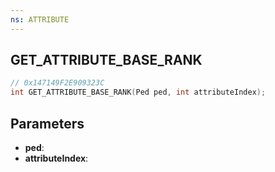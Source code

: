 ```yaml
---
ns: ATTRIBUTE
---
```

## GET_ATTRIBUTE_BASE_RANK

```c
// 0x147149F2E909323C
int GET_ATTRIBUTE_BASE_RANK(Ped ped, int attributeIndex);
```

## Parameters
* **ped**:
* **attributeIndex**:
